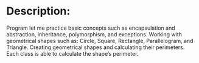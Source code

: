 # Description:
Program let me practice basic concepts such as encapsulation and abstraction, inheritance, polymorphism, and exceptions.
Working with geometrical shapes such as: Circle, Square, Rectangle, Parallelogram, and Triangle.
Creating geometrical shapes and calculating their perimeters. Each class is able to calculate the shape’s perimeter.